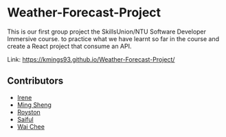 # Weather-Forecast-Project

This is our first group project the SkillsUnion/NTU Software Developer Immersive course. to practice what we have learnt so far in the course and create a React project that consume an API. 

Link: https://kmings93.github.io/Weather-Forecast-Project/

## Contributors

- [Irene](https://github.com/trainingresult6361)
- [Ming Sheng](https://github.com/kmings93)
- [Royston](https://github.com/roystonlau)
- [Saiful](https://github.com/saifu7bahri)
- [Wai Chee](https://github.com/swaichee)



